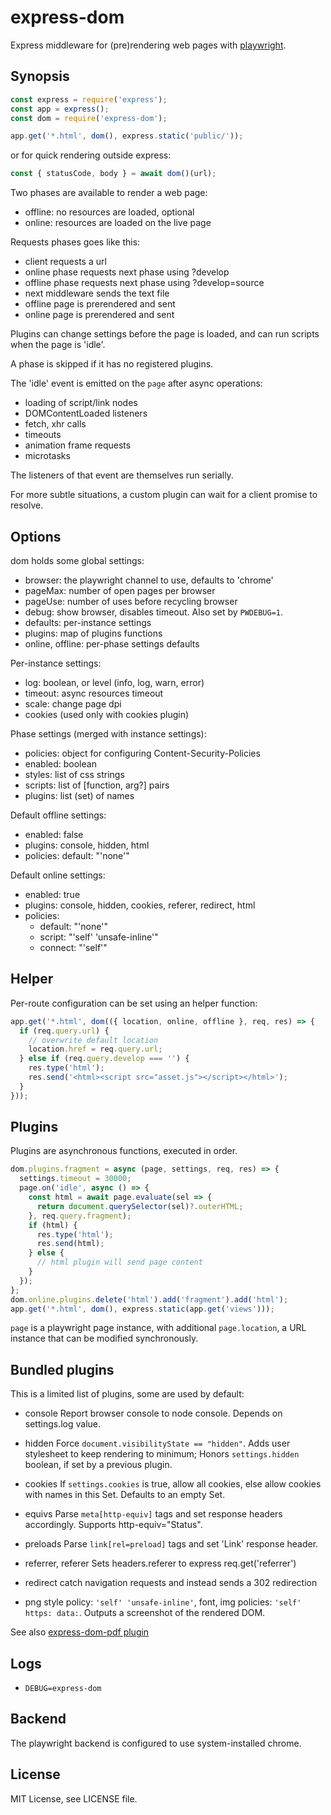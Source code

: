 # express-dom

Express middleware for (pre)rendering web pages with [playwright](https://playwright.dev/docs/api/).

## Synopsis

```js
const express = require('express');
const app = express();
const dom = require('express-dom');

app.get('*.html', dom(), express.static('public/'));
```

or for quick rendering outside express:

```js
const { statusCode, body } = await dom()(url);
```

Two phases are available to render a web page:

- offline: no resources are loaded, optional
- online: resources are loaded on the live page

Requests phases goes like this:

- client requests a url
- online phase requests next phase using ?develop
- offline phase requests next phase using ?develop=source
- next middleware sends the text file
- offline page is prerendered and sent
- online page is prerendered and sent

Plugins can change settings before the page is loaded,
and can run scripts when the page is 'idle'.

A phase is skipped if it has no registered plugins.

The 'idle' event is emitted on the `page` after async operations:

- loading of script/link nodes
- DOMContentLoaded listeners
- fetch, xhr calls
- timeouts
- animation frame requests
- microtasks

The listeners of that event are themselves run serially.

For more subtle situations, a custom plugin can wait for a client promise to resolve.

## Options

dom holds some global settings:

- browser: the playwright channel to use, defaults to 'chrome'
- pageMax: number of open pages per browser
- pageUse: number of uses before recycling browser
- debug: show browser, disables timeout. Also set by `PWDEBUG=1`.
- defaults: per-instance settings
- plugins: map of plugins functions
- online, offline: per-phase settings defaults

Per-instance settings:

- log: boolean, or level (info, log, warn, error)
- timeout: async resources timeout
- scale: change page dpi
- cookies (used only with cookies plugin)

Phase settings (merged with instance settings):

- policies: object for configuring Content-Security-Policies
- enabled: boolean
- styles: list of css strings
- scripts: list of [function, arg?] pairs
- plugins: list (set) of names

Default offline settings:

- enabled: false
- plugins: console, hidden, html
- policies: default: "'none'"

Default online settings:

- enabled: true
- plugins: console, hidden, cookies, referer, redirect, html
- policies:
  - default: "'none'"
  - script: "'self' 'unsafe-inline'"
  - connect: "'self'"

## Helper

Per-route configuration can be set using an helper function:

```js
app.get('*.html', dom(({ location, online, offline }, req, res) => {
  if (req.query.url) {
    // overwrite default location
    location.href = req.query.url;
  } else if (req.query.develop === '') {
    res.type('html');
    res.send('<html><script src="asset.js"></script></html>');
  }
}));
```

## Plugins

Plugins are asynchronous functions, executed in order.

```js
dom.plugins.fragment = async (page, settings, req, res) => {
  settings.timeout = 30000;
  page.on('idle', async () => {
    const html = await page.evaluate(sel => {
      return document.querySelector(sel)?.outerHTML;
    }, req.query.fragment);
    if (html) {
      res.type('html');
      res.send(html);
    } else {
      // html plugin will send page content
    }
  });
};
dom.online.plugins.delete('html').add('fragment').add('html');
app.get('*.html', dom(), express.static(app.get('views')));
```

`page` is a playwright page instance, with additional
`page.location`, a URL instance that can be modified
synchronously.

## Bundled plugins

This is a limited list of plugins, some are used by default:

- console
  Report browser console to node console.
  Depends on settings.log value.

- hidden
  Force `document.visibilityState == "hidden"`.
  Adds user stylesheet to keep rendering to minimum;
  Honors `settings.hidden` boolean, if set by a previous plugin.

- cookies
  If `settings.cookies` is true, allow all cookies,
  else allow cookies with names in this Set.
  Defaults to an empty Set.

- equivs
  Parse `meta[http-equiv]` tags and set response headers accordingly.
  Supports http-equiv="Status".

- preloads
  Parse `link[rel=preload]` tags and set 'Link' response header.

- referrer, referer
  Sets headers.referer to express req.get('referrer')

- redirect
  catch navigation requests and instead sends a 302 redirection

- png
  style policy: `'self' 'unsafe-inline'`,
  font, img policies: `'self' https: data:`.
  Outputs a screenshot of the rendered DOM.

See also
[express-dom-pdf plugin](https://github.com/kapouer/express-dom-pdf)

## Logs

- `DEBUG=express-dom`

## Backend

The playwright backend is configured to use system-installed chrome.

## License

MIT License, see LICENSE file.
